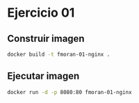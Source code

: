 # Ejercicio 01 #

## Construir imagen ##

```bash
docker build -t fmoran-01-nginx .
```

## Ejecutar imagen ##

```bash
docker run -d -p 8080:80 fmoran-01-nginx
```